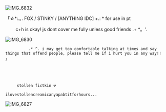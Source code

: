 ![IMG_6832](https://github.com/user-attachments/assets/afea83ba-dd6d-4073-aa2f-1e058f7a46f8)






「☆*:.｡. FOX / STINKY / [ANYTHING IDC] +.: * for use in pt      





　             　c+h is okay! js dont cover me fully unless good friends .+ *。'.     








![IMG_6830](https://github.com/user-attachments/assets/41c41519-85f6-4f4c-9198-83433b03803a)





        
              .* ^. i may get too comfortable talking at times and say things that offend people, please tell me if i hurt you in any way!! 」




              
         stollen fictkin 💔 

    ilovestollencreamicanyapabtitforhours...


    
![IMG_6827](https://github.com/user-attachments/assets/58c4a752-5ac9-44c0-8e20-754ce39095e1)

